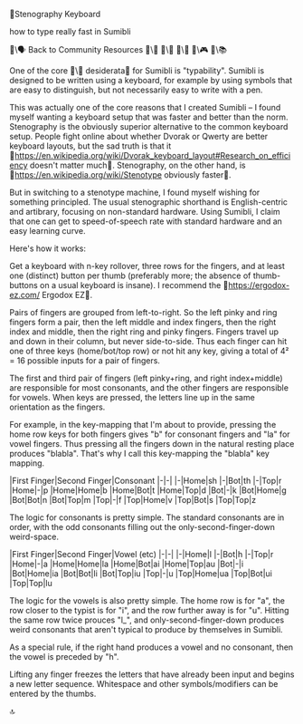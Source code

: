 📛Stenography
Keyboard

how to type
really fast
in Sumibli

🔗\🗣️ Back to Community Resources
🔗\🧠
🔗\🌳
🔗\💬
🔗\🎮
🔗\📚

One of the core 🔗\🚀 desiderata💬 for Sumibli is "typability". Sumibli is designed to be written using a keyboard, for example by using symbols that are easy to distinguish, but not necessarily easy to write with a pen.

This was actually one of the core reasons that I created Sumibli – I found myself wanting a keyboard setup that was faster and better than the norm. Stenography is the obviously superior alternative to the common keyboard setup. People fight online about whether Dvorak or Qwerty are better keyboard layouts, but the sad truth is that it 🔗https://en.wikipedia.org/wiki/Dvorak_keyboard_layout#Research_on_efficiency doesn't matter much💬. Stenography, on the other hand, is 🔗https://en.wikipedia.org/wiki/Stenotype obviously faster💬.

But in switching to a stenotype machine, I found myself wishing for something principled. The usual stenographic shorthand is English-centric and artibrary, focusing on non-standard hardware. Using Sumibli, I claim that one can get to speed-of-speech rate with standard hardware and an easy learning curve.

Here's how it works:

Get a keyboard with n-key rollover, three rows for the fingers, and at least one (distinct) button per thumb (preferably more; the absence of thumb-buttons on a usual keyboard is insane). I recommend the 🔗https://ergodox-ez.com/ Ergodox EZ💬.

Pairs of fingers are grouped from left-to-right. So the left pinky and ring fingers form a pair, then the left middle and index fingers, then the right index and middle, then the right ring and pinky fingers. Fingers travel up and down in their column, but never side-to-side. Thus each finger can hit one of three keys (home/bot/top row) or not hit any key, giving a total of 4² = 16 possible inputs for a pair of fingers.

The first and third pair of fingers (left pinky+ring, and right index+middle) are responsible for most consonants, and the other fingers are responsible for vowels. When keys are pressed, the letters line up in the same orientation as the fingers.

For example, in the key-mapping that I'm about to provide, pressing the home row keys for both fingers gives "b" for consonant fingers and "la" for vowel fingers. Thus pressing all the fingers down in the natural resting place produces "blabla". That's why I call this key-mapping the "blabla" key mapping.

|First Finger|Second Finger|Consonant
|-|-|
|-|Home|sh
|-|Bot|th
|-|Top|r
|Home|-|p
|Home|Home|b
|Home|Bot|t
|Home|Top|d
|Bot|-|k
|Bot|Home|g
|Bot|Bot|n
|Bot|Top|m
|Top|-|f
|Top|Home|v
|Top|Bot|s
|Top|Top|z

The logic for consonants is pretty simple. The standard consonants are in order, with the odd consonants filling out the only-second-finger-down weird-space.

|First Finger|Second Finger|Vowel (etc)
|-|-|
|-|Home|l
|-|Bot|h
|-|Top|r
|Home|-|a
|Home|Home|la
|Home|Bot|ai
|Home|Top|au
|Bot|-|i
|Bot|Home|ia
|Bot|Bot|li
|Bot|Top|iu
|Top|-|u
|Top|Home|ua
|Top|Bot|ui
|Top|Top|lu

The logic for the vowels is also pretty simple. The home row is for "a", the row closer to the typist is for "i", and the row further away is for "u". Hitting the same row twice prouces "l_", and only-second-finger-down produces weird consonants that aren't typical to produce by themselves in Sumibli.

As a special rule, if the right hand produces a vowel and no consonant, then the vowel is preceded by "h".

Lifting any finger freezes the letters that have already been input and begins a new letter sequence. Whitespace and other symbols/modifiers can be entered by the thumbs.

🔝
